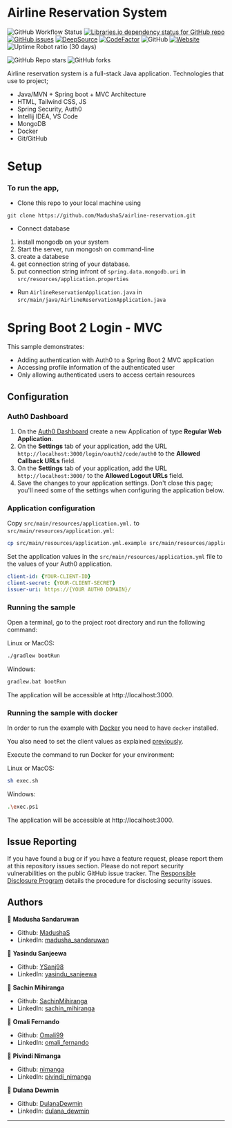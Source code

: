 # Airline Reservation System 

![GitHub Workflow Status](https://img.shields.io/github/actions/workflow/status/madushas/airline-reservation/docker-image.yml)
[![Libraries.io dependency status for GitHub repo](https://img.shields.io/librariesio/github/madushas/airline-reservation)](https://libraries.io/github/MadushaS/airline-reservation)
[![GitHub issues](https://img.shields.io/github/issues/madushas/airline-reservation)](https://github.com/madushas/airline-reservation/issues)
[![DeepSource](https://deepsource.io/gh/MadushaS/airline-reservation.svg/?label=active+issues&show_trend=true&token=nn1OYtL-R9ZnXO7bJQmapzzD)](https://deepsource.io/gh/MadushaS/airline-reservation/?ref=repository-badge)
[![CodeFactor](https://www.codefactor.io/repository/github/madushas/airline-reservation/badge)](https://www.codefactor.io/repository/github/madushas/airline-reservation)
![GitHub](https://img.shields.io/github/license/madushas/airline-reservation)
[![Website](https://img.shields.io/website?label=Live-demo&up_message=online&url=http%3A%2F%2Fmyplods.herokuapp.com%2F)](http://myplods.herokuapp.com/)
![Uptime Robot ratio (30 days)](https://img.shields.io/uptimerobot/ratio/m793515192-1e0ed5bd4c491afc85c8b1ab)

![GitHub Repo stars](https://img.shields.io/github/stars/madushas/airline-reservation?style=social)
![GitHub forks](https://img.shields.io/github/forks/madushas/airline-reservation?style=social)

Airline reservation system is a full-stack Java application. 
Technologies that use to project;

- Java/MVN  + Spring boot + MVC Architecture
- HTML, Tailwind CSS, JS
- Spring Security, Auth0
- Intellij IDEA, VS Code
- MongoDB
- Docker
- Git/GitHub


# Setup

### To run the app,

- Clone this repo to your local machine using
```git
git clone https://github.com/MadushaS/airline-reservation.git
```
- Connect database 
1. install mongodb on your system
1. Start the server, run mongosh on command-line
1. create a databese
1. get connection string of your database.
1. put connection string infront of `spring.data.mongodb.uri` in `src/resources/application.properties`

- Run `AirlineReservationApplication.java` in `src/main/java/AirlineReservationApplication.java`


# Spring Boot 2 Login - MVC

This sample demonstrates:

- Adding authentication with Auth0 to a Spring Boot 2 MVC application
- Accessing profile information of the authenticated user
- Only allowing authenticated users to access certain resources

## Configuration

### Auth0 Dashboard
1. On the [Auth0 Dashboard](https://manage.auth0.com/#/clients) create a new Application of type **Regular Web Application**.
1. On the **Settings** tab of your application, add the URL `http://localhost:3000/login/oauth2/code/auth0` to the **Allowed Callback URLs** field.
1. On the **Settings** tab of your application, add the URL `http://localhost:3000/` to the **Allowed Logout URLs** field.
1. Save the changes to your application settings. Don't close this page; you'll need some of the settings when configuring the application below.

### Application configuration

Copy `src/main/resources/application.yml.` to `src/main/resources/application.yml`:

```bash
cp src/main/resources/application.yml.example src/main/resources/application.yml
```

Set the application values in the `src/main/resources/application.yml` file to the values of your Auth0 application.

```yaml
client-id: {YOUR-CLIENT-ID}
client-secret: {YOUR-CLIENT-SECRET}
issuer-uri: https://{YOUR AUTH0 DOMAIN}/
```

### Running the sample

Open a terminal, go to the project root directory and run the following command:

Linux or MacOS:

```bash
./gradlew bootRun
```

Windows:

```bash
gradlew.bat bootRun 
```

The application will be accessible at http://localhost:3000.

### Running the sample with docker

In order to run the example with [Docker](https://docs.docker.com/install/) you need to have `docker` installed.

You also need to set the client values as explained [previously](#application-configuration).

Execute the command to run Docker for your environment:

Linux or MacOS:

```bash
sh exec.sh
```

Windows:

```bash
.\exec.ps1
```

The application will be accessible at http://localhost:3000.

## Issue Reporting

If you have found a bug or if you have a feature request, please report them at this repository issues section. Please do not report security vulnerabilities on the public GitHub issue tracker. The [Responsible Disclosure Program](https://auth0.com/whitehat) details the procedure for disclosing security issues.


## Authors

👤 **Madusha Sandaruwan**

-   Github: [MadushaS](https://github.com/MadushaS)
-   LinkedIn: [madusha_sandaruwan](https://linkedin.com/in/madushasandaruwan)


👤 **Yasindu Sanjeewa**

-   Github: [YSanj98](https://github.com/YSanj98)
-   LinkedIn: [yasindu_sanjeewa](https://www.linkedin.com/in/yasindu-sanjeewa-a79783202)


👤 **Sachin Mihiranga**

-   Github: [SachinMihiranga](https://github.com/SachinMihiranga)
-   LinkedIn: [sachin_mihiranga](https://www.linkedin.com/in/sachin-mihiranga-644608255)


👤 **Omali Fernando**

-   Github: [Omali99](https://github.com/Omali99)
-   LinkedIn: [omali_fernando](https://www.linkedin.com/in/omali-fernando-04723124a)

👤 **Pivindi Nimanga**

-   Github: [nimanga](https://github.com/nimanga-cs19019)
-   LinkedIn: [pivindi_nimanga](https://www.linkedin.com/in/pivindi-nimanga-985713250)


👤 **Dulana Dewmin**

-   Github: [DulanaDewmin](https://github.com/DulanaDewmin)
-   LinkedIn: [dulana_dewmin](https://www.linkedin.com/in/hewa-dehigahawaththage-dulana-dewmin-0788b21b9)


---
